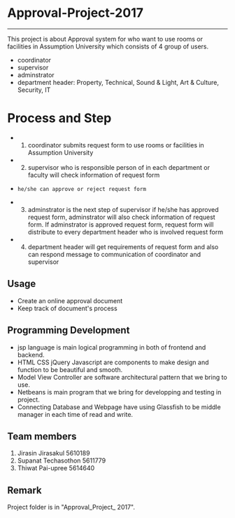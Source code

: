 # Approval-Project-2017
------------------------------------------------------------------
This project is about Approval system for who want to use rooms or facilities in Assumption University which consists of 4 group of users.
* coordinator
* supervisor
* adminstrator
* department header: Property, Technical, Sound & Light, Art & Culture, Security, IT

# Process and Step
* 1. coordinator submits request form to use rooms or facilities in Assumption University
* 2. supervisor who is responsible person of in each department or faculty will check information of request form
*     he/she can approve or reject request form
* 3. adminstrator is the next step of supervisor if he/she has approved request form, adminstrator will also check information of request form. If adminstrator is approved request form, request form will distribute to every department header who is involved request form
* 4. department header will get requirements of request form and also can respond message to communication of coordinator and supervisor

## Usage
* Create an online approval document
* Keep track of document's process

## Programming Development
* jsp language is main logical programming in both of frontend and backend.
* HTML CSS jQuery Javascript are components to make design and function to be beautiful and smooth.
* Model View Controller are software architectural pattern that we bring to use.
* Netbeans is main program that we bring for developping and testing in project.
* Connecting Database and Webpage have using Glassfish to be middle manager in each time of read and write.

## Team members
1. Jirasin Jirasakul 5610189
2. Supanat Techasothon 5611779
3. Thiwat Pai-upree 5614640

## Remark
Project folder is in "Approval_Project_ 2017".

